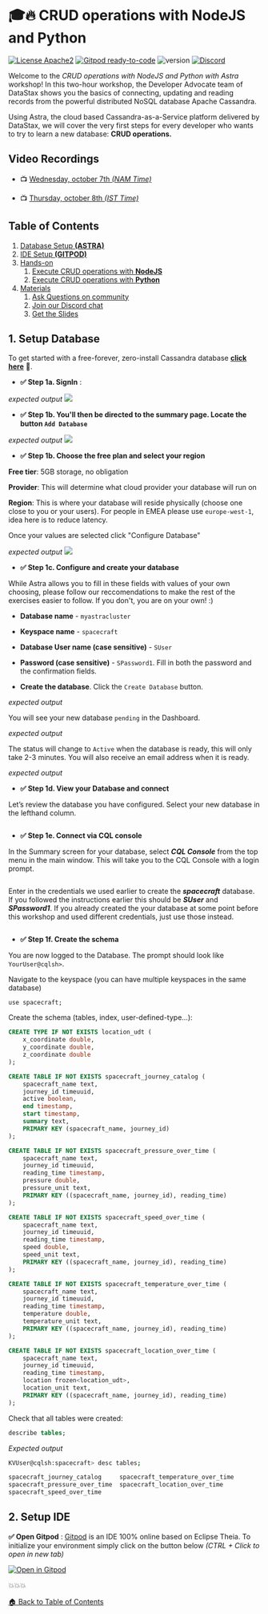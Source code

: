 # 🎓🔥 CRUD operations with NodeJS and Python

[![License Apache2](https://img.shields.io/hexpm/l/plug.svg)](http://www.apache.org/licenses/LICENSE-2.0)
[![Gitpod ready-to-code](https://img.shields.io/badge/Gitpod-ready--to--code-blue?logo=gitpod)](https://gitpod.io/#https://gitpod.io/#https://github.com/DataStax-Academy/workshop-crud-with-python-and-node/)
![version](https://img.shields.io/badge/version-0.0.1-blue)
[![Discord](https://img.shields.io/discord/685554030159593522)](https://discord.com/widget?id=685554030159593522&theme=dark)

Welcome to the *CRUD operations with NodeJS and Python with Astra* workshop! In this two-hour workshop, the Developer Advocate team of DataStax shows you the basics of connecting, updating and reading records from the powerful distributed NoSQL database Apache Cassandra.

Using Astra, the cloud based Cassandra-as-a-Service platform delivered by DataStax, we will cover the very first steps for every developer who wants to try to learn a new database: **CRUD operations.**

## Video Recordings 

- 📺 [Wednesday, october 7th *(NAM Time)*](https://www.youtube.com/watch?v=3KsR59Y2_Uw)

- 📺 [Thursday, october 8th *(IST Time)*](https://www.youtube.com/watch?v=axR9SHYnfMs)


## Table of Contents

1. [Database Setup **(ASTRA)**](#1-setup-database) 
2. [IDE Setup **(GITPOD)**](#2-setup-ide) 
2. [Hands-on](#)
    1. [Execute CRUD operations with **NodeJS**](crud-nodejs/README.md)
    2. [Execute CRUD operations with **Python**](crud-python/README.md)
3. [Materials](#)
    1. [Ask Questions on community](https://community.datastax.com/)
    2. [Join our Discord chat](https://bit.ly/cassandra-workshop)
    2. [Get the Slides](slides/Presentation.pdf)

## 1. Setup Database

To get started with a free-forever, zero-install Cassandra database **[click here](https://dtsx.io/workshop)** 🚀. 

- **✅ Step 1a. SignIn** : 

*expected output*
<img src="https://user-images.githubusercontent.com/1936716/103555190-7c63fd80-4e75-11eb-97d7-732d37969c40.png" width=“700” />

- **✅ Step 1b. You'll then be directed to the summary page. Locate the button `Add Database`**

*expected output*
<img src="https://user-images.githubusercontent.com/1936716/103556066-d0bbad00-4e76-11eb-9f36-ce456bb12e57.png" width=“700” />

- **✅ Step 1b. Choose the free plan and select your region**

**Free tier**: 5GB storage, no obligation

**Provider**: This will determine what cloud provider your database will run on

**Region**: This is where your database will reside physically (choose one close to you or your users). For people in EMEA please use `europe-west-1`, idea here is to reduce latency.

Once your values are selected click "Configure Database"

*expected output*
<img src="https://user-images.githubusercontent.com/1936716/103558072-ba632080-4e79-11eb-83e8-df49cf2c5243.png" width=“700” />

- **✅ Step 1c. Configure and create your database**

While Astra allows you to fill in these fields with values of your own choosing, please follow our reccomendations to make the rest of the exercises easier to follow. If you don't, you are on your own! :)

- **Database name** - `myastracluster` 

- **Keyspace name** - `spacecraft`

- **Database User name (case sensitive)** - `SUser`

- **Password (case sensitive)** - `SPassword1`. Fill in both the password and the confirmation fields.

- **Create the database**. Click the `Create Database` button.

*expected output*
<img src="" width=“700” />

You will see your new database `pending` in the Dashboard.

*expected output*
<img src="" width=“700” />

The status will change to `Active` when the database is ready, this will only take 2-3 minutes. You will also receive an email address when it is ready.

*expected output*
<img src="" width=“700” />


- **✅ Step 1d. View your Database and connect**

Let’s review the database you have configured. Select your new database in the lefthand column.

<img src="" width=“700” />


- **✅ Step 1e. Connect via CQL console**

In the Summary screen for your database, select **_CQL Console_** from the top menu in the main window. This will take you to the CQL Console with a login prompt.


<img src="" width=“700” />

Enter in the credentials we used earlier to create the **_spacecraft_** database. If you followed the instructions earlier this should be **_SUser_** and **_SPassword1_**. If you already created the your database at some point before this workshop and used different credentials, just use those instead.


<img src="" width=“700” />

- **✅ Step 1f. Create the schema**

You are now logged to the Database. The prompt should look like `YourUser@cqlsh>`. 

Navigate to the keyspace (you can have multiple keyspaces in the same database)

```cql
use spacecraft;
```

Create the schema (tables, index, user-defined-type...):

```sql
CREATE TYPE IF NOT EXISTS location_udt (
    x_coordinate double,
    y_coordinate double,
    z_coordinate double
);

CREATE TABLE IF NOT EXISTS spacecraft_journey_catalog (
    spacecraft_name text,
    journey_id timeuuid,
    active boolean,
    end timestamp,
    start timestamp,
    summary text,
    PRIMARY KEY (spacecraft_name, journey_id)
);

CREATE TABLE IF NOT EXISTS spacecraft_pressure_over_time (
    spacecraft_name text,
    journey_id timeuuid,
    reading_time timestamp,
    pressure double,
    pressure_unit text,
    PRIMARY KEY ((spacecraft_name, journey_id), reading_time)
);

CREATE TABLE IF NOT EXISTS spacecraft_speed_over_time (
    spacecraft_name text,
    journey_id timeuuid,
    reading_time timestamp,
    speed double,
    speed_unit text,
    PRIMARY KEY ((spacecraft_name, journey_id), reading_time)
);

CREATE TABLE IF NOT EXISTS spacecraft_temperature_over_time (
    spacecraft_name text,
    journey_id timeuuid,
    reading_time timestamp,
    temperature double,
    temperature_unit text,
    PRIMARY KEY ((spacecraft_name, journey_id), reading_time)
);

CREATE TABLE IF NOT EXISTS spacecraft_location_over_time (
    spacecraft_name text,
    journey_id timeuuid,
    reading_time timestamp,
    location frozen<location_udt>,
    location_unit text,
    PRIMARY KEY ((spacecraft_name, journey_id), reading_time)
);
```

Check that all tables were created:

```sql
describe tables;
```

*Expected output*
```bash
KVUser@cqlsh:spacecraft> desc tables;

spacecraft_journey_catalog     spacecraft_temperature_over_time
spacecraft_pressure_over_time  spacecraft_location_over_time
spacecraft_speed_over_time
```

## 2. Setup IDE

**✅  Open Gitpod** : [Gitpod](http://www.gitpod.io/?utm_source=datastax&utm_medium=referral&utm_campaign=datastaxworkshops) is an IDE 100% online based on Eclipse Theia. To initialize your environment simply click on the button below *(CTRL + Click to open in new tab)*

[![Open in Gitpod](https://gitpod.io/button/open-in-gitpod.svg)](https://gitpod.io/#https://github.com/DataStax-Academy/workshop-crud-with-python-and-node/)

💥💥💥

[🏠 Back to Table of Contents](#table-of-contents)
